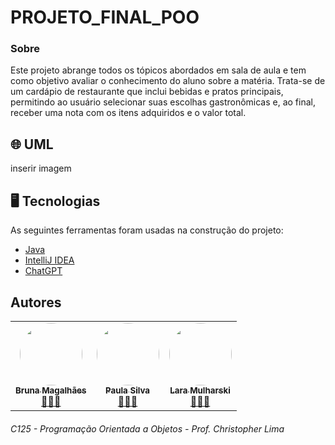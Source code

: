 # PROJETO_FINAL_POO

### Sobre
Este projeto abrange todos os tópicos abordados em sala de aula e tem como objetivo avaliar o conhecimento do aluno sobre a matéria. Trata-se de um cardápio de restaurante que inclui bebidas e pratos principais, permitindo ao usuário selecionar suas escolhas gastronômicas e, ao final, receber uma nota com os itens adquiridos e o valor total.

## 🌐 UML

inserir imagem

## 🖥️ Tecnologias

As seguintes ferramentas foram usadas na construção do projeto:

- [Java](https://www.java.com/pt-BR/)
- [IntelliJ IDEA](https://www.jetbrains.com/idea/)
- [ChatGPT](https://openai.com/blog/chatgpt)

## Autores
<table>
  <tr>
    <td align="center"><a href="https://github.com/BrunaDev"><img style="border-radius: 50%;" src="https://avatars.githubusercontent.com/u/72671246?v=4" width="100px;" alt=""/><br /><sub><b>Bruna Magalhães</b></sub></a><br /><a href="https://github.com/BrunaDev" title="PROJETO DE POO">👩🏻‍💻</a></td>
    <td align="center"><a href="https://github.com/paulaapsilva"><img style="border-radius: 50%;" src="https://avatars.githubusercontent.com/u/134807798?v=4" width="100px;" alt=""/><br /><sub><b>Paula Silva</b></sub></a><br /><a href="https://github.com/BrunaDev" title="PROJETO DE POO">👩🏻‍💻</a></td>
    <td align="center"><a href="https://github.com/BrunaDev"><img style="border-radius: 50%;" src="https://avatars.githubusercontent.com/u/72671246?v=4" width="100px;" alt=""/><br /><sub><b>Lara Mulharski</b></sub></a><br /><a href="https://github.com/BrunaDev" title="PROJETO DE POO">👩🏻‍💻</a></td>
</table>

###### C125 - Programação Orientada a Objetos  -  Prof. Christopher Lima
